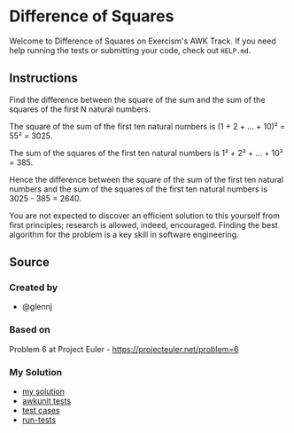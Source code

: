 # Difference of Squares

Welcome to Difference of Squares on Exercism's AWK Track.
If you need help running the tests or submitting your code, check out `HELP.md`.

## Instructions

Find the difference between the square of the sum and the sum of the squares of the first N natural numbers.

The square of the sum of the first ten natural numbers is
(1 + 2 + ... + 10)² = 55² = 3025.

The sum of the squares of the first ten natural numbers is
1² + 2² + ... + 10² = 385.

Hence the difference between the square of the sum of the first ten natural numbers and the sum of the squares of the first ten natural numbers is 3025 - 385 = 2640.

You are not expected to discover an efficient solution to this yourself from first principles; research is allowed, indeed, encouraged.
Finding the best algorithm for the problem is a key skill in software engineering.

## Source

### Created by

- @glennj

### Based on

Problem 6 at Project Euler - https://projecteuler.net/problem=6

### My Solution

- [my solution](./difference-of-squares.awk)
- [awkunit tests](./difference-of-squares_test.awk)
- [test cases](./test-cases.awk)
- [run-tests](./run-tests-awk.txt)
